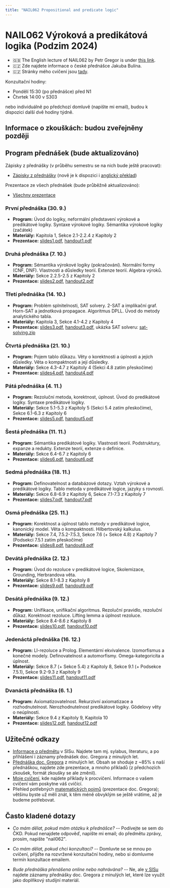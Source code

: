 ```yaml
---
title: "NAIL062 Propositional and predicate logic"
---
```


# NAIL062 Výroková a predikátová logika (Podzim 2024)

* 🇬🇧 The English lecture of NAIL062 by Petr Gregor is under [this link](https://ktiml.mff.cuni.cz/~gregor/logics/).
* 🇨🇿 Zde najdete informace o české přednášce Jakuba Bulína.
* 🇨🇿 Stránky mého cvičení jsou [tady](cviceni/).

Konzultační hodiny:

* Pondělí 15:30 (po přednášce) před N1
* Čtvrtek 14:00 v S303

nebo individuálně po předchozí domluvě (napište mi email), budou k dispozici další dvě hodiny týdně.

## Informace o zkouškách: budou zveřejněny později

<!--
Podrobnosti o formátu a průběhu zkoušky, včetně seznamu zkouškových otázek (aktualizované pro ZS 2023/2024):

* [Informace o zkouškách](files/info-o-zkouskach.pdf)
-->

## Program přednášek (bude aktualizováno)

Zápisky z přednášky (v průběhu semestru se na nich bude ještě pracovat):
* [Zápisky z přednášky](https://github.com/jbulin-mff-uk/nail062/raw/main/lecture/lecture-notes/lecture-notes.pdf) (nově je k dispozici i [anglický překlad](https://github.com/jbulin-mff-uk/nail062/raw/main/lecture/lecture-notes-english/lecture-notes.pdf))

Prezentace ze všech přednášek (bude průběžně aktualizováno):
* [Všechny prezentace](https://github.com/jbulin-mff-uk/nail062/raw/main/lecture/slides/all-slides.pdf)

### První přednáška (30. 9.)

* **Program:** Úvod do logiky, neformální představení výrokové a predikátové logiky. Syntaxe výrokové logiky. Sémantika výrokové logiky (začátek)
* **Materiály:** Kapitola 1, Sekce 2.1-2.2.4 z Kapitoly 2
* **Prezentace:** [slides1.pdf](https://github.com/jbulin-mff-uk/nail062/raw/main/lecture/slides/slides1.pdf), [handout1.pdf](https://github.com/jbulin-mff-uk/nail062/raw/main/lecture/slides/handout1.pdf)


### Druhá přednáška (7. 10.)

* **Program:** Sémantika výrokové logiky (pokračování). Normální formy (CNF, DNF). Vlastnosti a důsledky teorií. Extenze teorií. Algebra výroků.
* **Materiály:** Sekce 2.2.5-2.5 z Kapitoly 2
* **Prezentace:** [slides2.pdf](https://github.com/jbulin-mff-uk/nail062/raw/main/lecture/slides/slides2.pdf), [handout2.pdf](https://github.com/jbulin-mff-uk/nail062/raw/main/lecture/slides/handout2.pdf)

### Třetí přednáška (14. 10.)

* **Program:** Problém splnitelnosti, SAT solvery. 2-SAT a implikační graf. Horn-SAT a jednotková propagace. Algoritmus DPLL. Úvod do metody analytického tabla.
* **Materiály:** Kapitola 3, Sekce 4.1-4.2 z Kapitoly 4
* **Prezentace:** [slides3.pdf](https://github.com/jbulin-mff-uk/nail062/raw/main/lecture/slides/slides3.pdf), [handout3.pdf](https://github.com/jbulin-mff-uk/nail062/raw/main/lecture/slides/handout3.pdf), ukázka SAT solveru: [sat-solving.zip](https://github.com/jbulin-mff-uk/nail062/raw/main/lecture/sat-solving.zip)


### Čtvrtá přednáška (21. 10.)

* **Program:** Pojem tablo důkazu. Věty o korektnosti a úplnosti a jejich důsledky. Věta o kompaktnosti a její důsledky.
* **Materiály:** Sekce 4.3-4.7 z Kapitoly 4 (Sekci 4.8 zatím přeskočíme)
* **Prezentace:** [slides4.pdf](https://github.com/jbulin-mff-uk/nail062/raw/main/lecture/slides/slides4.pdf), [handout4.pdf](https://github.com/jbulin-mff-uk/nail062/raw/main/lecture/slides/handout4.pdf)

### Pátá přednáška (4. 11.)

* **Program:**  Rezoluční metoda, korektnost, úplnost. Úvod do predikátové logiky. Syntaxe predikátové logiky.
* **Materiály:** Sekce 5.1-5.3 z Kapitoly 5 (Sekci 5.4 zatím přeskočíme), Sekce 6.1-6.3 z Kapitoly 6
* **Prezentace:** [slides5.pdf](https://github.com/jbulin-mff-uk/nail062/raw/main/lecture/slides/slides5.pdf), [handout5.pdf](https://github.com/jbulin-mff-uk/nail062/raw/main/lecture/slides/handout5.pdf)


### Šestá přednáška (11. 11.)

* **Program:** Sémantika predikátové logiky. Vlastnosti teorií. Podstruktury, expanze a redukty. Extenze teorií, extenze o definice.
* **Materiály:** Sekce 6.4-6.7 z Kapitoly 6
* **Prezentace:** [slides6.pdf](https://github.com/jbulin-mff-uk/nail062/raw/main/lecture/slides/slides6.pdf), [handout6.pdf](https://github.com/jbulin-mff-uk/nail062/raw/main/lecture/slides/handout6.pdf)

### Sedmá přednáška (18. 11.)

* **Program:**  Definovatelnost a databázové dotazy. Vztah výrokové a predikátové logiky. Tablo metoda v predikátové logice, jazyky s rovností.
* **Materiály:** Sekce 6.8-6.9 z Kapitoly 6, Sekce 7.1-7.3 z Kapitoly 7
* **Prezentace:** [slides7.pdf](https://github.com/jbulin-mff-uk/nail062/raw/main/lecture/slides/slides7.pdf), [handout7.pdf](https://github.com/jbulin-mff-uk/nail062/raw/main/lecture/slides/handout7.pdf)

### Osmá přednáška (25. 11.)

* **Program:** Korektnost a úplnost tablo metody v predikátové logice, kanonický model. Věta o kompaktnosti. Hilbertovský kalkulus.
* **Materiály:** Sekce 7.4, 7.5.2-7.5.3, Sekce 7.6 (+ Sekce 4.8) z Kapitoly 7 (Podsekci 7.5.1 zatím přeskočíme)
* **Prezentace:** [slides8.pdf](https://github.com/jbulin-mff-uk/nail062/raw/main/lecture/slides/slides8.pdf), [handout8.pdf](https://github.com/jbulin-mff-uk/nail062/raw/main/lecture/slides/handout8.pdf)

### Devátá přednáška (2. 12.)

* **Program:**   Úvod do rezoluce v predikátové logice, Skolemizace, Grounding, Herbrandova věta.
* **Materiály:** Sekce 8.1-8.3 z Kapitoly 8
* **Prezentace:** [slides9.pdf](https://github.com/jbulin-mff-uk/nail062/raw/main/lecture/slides/slides9.pdf), [handout9.pdf](https://github.com/jbulin-mff-uk/nail062/raw/main/lecture/slides/handout9.pdf)

### Desátá přednáška (9. 12.)

* **Program:**  Unifikace, unifikační algoritmus. Rezoluční pravidlo, rezoluční důkaz. Korektnost rezoluce. Lifting lemma a úplnost rezoluce.
* **Materiály:** Sekce 8.4-8.6 z Kapitoly 8
* **Prezentace:** [slides10.pdf](https://github.com/jbulin-mff-uk/nail062/raw/main/lecture/slides/slides10.pdf), [handout10.pdf](https://github.com/jbulin-mff-uk/nail062/raw/main/lecture/slides/handout10.pdf)

### Jedenáctá přednáška (16. 12.)

* **Program:**  LI-rezoluce a Prolog. Elementární ekvivalence. Izomorfismus a konečné modely. Definovatelnost a automorfismy. Omega-kategoricita a úplnost.
* **Materiály:** Sekce 8.7 (+ Sekce 5.4) z Kapitoly 8, Sekce 9.1 (+ Podsekce 7.5.1), Sekce 9.2-9.3 z Kapitoly 9
* **Prezentace:** [slides11.pdf](https://github.com/jbulin-mff-uk/nail062/raw/main/lecture/slides/slides11.pdf), [handout11.pdf](https://github.com/jbulin-mff-uk/nail062/raw/main/lecture/slides/handout11.pdf)

### Dvanáctá přednáška (6. 1.)

* **Program:**   Axiomatizovatelnost. Rekurzivní axiomatizace a rozhodnutelnost. Nerozhodnutelnost predikátové logiky. Gödelovy věty o neúplnosti.
* **Materiály:** Sekce 9.4 z Kapitoly 9, Kapitola 10
* **Prezentace:** [slides12.pdf](https://github.com/jbulin-mff-uk/nail062/raw/main/lecture/slides/slides12.pdf), [handout12.pdf](https://github.com/jbulin-mff-uk/nail062/raw/main/lecture/slides/handout12.pdf)


<!-- Fall 2023

### První přednáška (5. 10.)

* **Program:** Úvod do logiky, neformální představení výrokové a predikátové logiky. Syntaxe výrokové logiky.
* **Materiály:** Kapitola 1, Sekce 2.1 z Kapitoly 2
* **Prezentace:** [slides1.pdf](https://github.com/jbulin-mff-uk/nail062/raw/main/lecture/slides/slides1.pdf)

### Druhá přednáška (12. 10.)

* **Program:** Sémantika výrokové logiky. Normální formy (CNF, DNF). Vlastnosti a důsledky teorií. Extenze teorií.
* **Materiály:** Sekce 2.2-2.4 z Kapitoly 2
* **Prezentace:** [slides2.pdf](https://github.com/jbulin-mff-uk/nail062/raw/main/lecture/slides/slides2.pdf)

### Třetí přednáška (19. 10.)

* **Program:** Algebra výroků. Problém splnitelnosti, SAT solvery. 2-SAT a implikační graf. Horn-SAT a jednotková propagace. Algoritmus DPLL
* **Materiály:** Sekce 2.5 z Kapitoly 2, Kapitola 3
* **Prezentace:** [slides3.pdf](https://github.com/jbulin-mff-uk/nail062/raw/main/lecture/slides/slides3.pdf), ukázka SAT solveru: [sat-solving.zip](https://github.com/jbulin-mff-uk/nail062/raw/main/lecture/sat-solving.zip)


### Čtvrtá přednáška (26. 10.)

* **Program:** Úvod do metody analytického tabla. Pojem tablo důkazu. Věty o korektnosti a úplnosti a jejich důsledky.
* **Materiály:** Sekce 4.1-4.6 z Kapitoly 4
* **Prezentace:** [slides4.pdf](https://github.com/jbulin-mff-uk/nail062/raw/main/lecture/slides/slides4.pdf)

### Pátá přednáška (9. 11.)

* **Program:** Věta o kompaktnosti a její důsledky. Hilbertovský kalkulus. Rezoluční metoda, korektnost, úplnost. LI-rezoluce a Horn-SAT.
* **Materiály:** Sekce 4.7-4.8 z Kapitoly 4, Kapitola 5
* **Prezentace:** [slides5.pdf](https://github.com/jbulin-mff-uk/nail062/raw/main/lecture/slides/slides5.pdf)


### Šestá přednáška (16. 11.)

* **Program:** Úvod do predikátové logiky. Syntaxe a sémantika predikátové logiky. Vlastnosti teorií.
* **Materiály:** Sekce 6.1-6.5 z Kapitoly 6
* **Prezentace:** [slides6.pdf](https://github.com/jbulin-mff-uk/nail062/raw/main/lecture/slides/slides6.pdf)

### Sedmá přednáška (23. 11.)

* **Program:** Podstruktury, expanze a redukty. Extenze teorií, extenze o definice. Definovatelnost a databázové dotazy. Vztah výrokové a predikátové logiky.
* **Materiály:** Sekce 6.6-6.9 z Kapitoly 6
* **Prezentace:** [slides7.pdf](https://github.com/jbulin-mff-uk/nail062/raw/main/lecture/slides/slides7.pdf)

### Osmá přednáška (30. 11.)

* **Program:** Tablo metoda v predikátové logice, jazyky s rovností. Korektnost a úplnost, kanonický model.
* **Materiály:** Sekce 7.1-7.4 z Kapitoly 7
* **Prezentace:** [slides8.pdf](https://github.com/jbulin-mff-uk/nail062/raw/main/lecture/slides/slides8.pdf)

### Devátá přednáška (7. 12.)

* **Program:** Löwenheim-Skolemova věta, věta o kompaktnosti. Hilbertovský kalkulus. Úvod do rezoluce v predikátové logice, skolemizace
* **Materiály:** Sekce 7.5-7.6 z Kapitoly 7, Sekce 8.1-8.2 z Kapitoly 8
* **Prezentace:** [slides9.pdf](https://github.com/jbulin-mff-uk/nail062/raw/main/lecture/slides/slides9.pdf)

### Desátá přednáška (14. 12.)

* **Program:** Grounding, Herbrandova věta. Unifikace, unifikační algoritmus. Rezoluční pravidlo, rezoluční důkaz.
* **Materiály:** Sekce 8.3-8.5 z Kapitoly 8
* **Prezentace:** [slides10.pdf](https://github.com/jbulin-mff-uk/nail062/raw/main/lecture/slides/slides10.pdf)

### Jedenáctá přednáška (21. 12.)

* **Program:** Korektnost rezoluce. Lifting lemma a úplnost rezoluce. LI-rezoluce a Prolog. Elementární ekvivalence.
* **Materiály:** Sekce 8.6-8.7 z Kapitoly 8, Sekce 9.1 z Kapitoly 9
* **Prezentace:** [slides11.pdf](https://github.com/jbulin-mff-uk/nail062/raw/main/lecture/slides/slides11.pdf)

### Dvanáctá přednáška (4. 1.)

* **Program:** Izomorfismus a konečné modely. Definovatelnost a automorfismy. Omega-kategoricita a úplnost. Axiomatizovatelnost. Rekurzivní axiomatizace a rozhodnutelnost.
* **Materiály:** Sekce 9.2-9.4 z Kapitoly 9, Sekce 10.1 z Kapitoly 10
* **Prezentace:** [slides12.pdf](https://github.com/jbulin-mff-uk/nail062/raw/main/lecture/slides/slides12.pdf)

### Třináctá přednáška (11. 1.)

* **Program:** *  Rozhodnutelné teorie: příklady. Aritmetické teorie (Robinson, Peano), Hilbertův 10. problém. Nerozhodnutelnost predikátové logiky. Gödelovy věty o neúplnosti.
* **Materiály:** Sekce 10.2-10.4 z Kapitoly 10
* **Prezentace:** [slides13.pdf](https://github.com/jbulin-mff-uk/nail062/raw/main/lecture/slides/slides13.pdf)

-->

## Užitečné odkazy

* [Informace o předmětu](https://is.cuni.cz/studium/predmety/index.php?do=predmet&kod=NAIL062&skr=2022&fak=11320) v SISu. Najdete tam mj. sylabus, literaturu, a po přihlášení i záznamy přednášek doc. Gregora z minulých let.
* [Přednáška doc. Gregora](http://ktiml.mff.cuni.cz/~gregor/logika/index.html) z minulých let. Obsah se shoduje z ~85% s naší přednáškou, najdete zde prezentace, a mnoho příkladů (z předchozích zkoušek, formát zkoušky se ale změnil).
* [Moje cvičení](cviceni/), kde najdete příklady k procvičení. Informace o vašem cvičení vám poskytne váš cvičící.
* Přehled potřebných [matematických pojmů](http://ktiml.mff.cuni.cz/~gregor/logika/VPLdodatek.pdf) (prezentace doc. Gregora); většinu byste už měli znát, k těm méně obvyklým se ještě vrátíme, až je budeme potřebovat.

## Často kladené dotazy

* _Co mám dělat, pokud mám otázku k přednášce?_ -- Podívejte se sem do ČKD. Pokud nenajdete odpověď, napište mi email; do předmětu zprávy, prosím, napište "nail062".

* _Co mám dělat, pokud chci konzultaci?_ -- Domluvte se se mnou po cvičení, přijďte na rozvržené konzultační hodiny, nebo si domluvme termín konzultace emailem.

* _Bude přednáška přenášena online nebo nahrávána?_ -- Ne, ale [v SISu](https://is.cuni.cz/studium/predmety/index.php?do=predmet&kod=NAIL062&skr=2022&fak=11320) najdete záznamy přednášky doc. Gregora z minulých let, které lze využít jako doplňkový studijní materiál.
